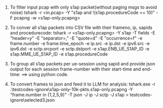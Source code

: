 1) To filter input pcap with only s1ap packet(without paging msgs to avoid noise)
tshark -r <in.pcap> -Y "s1ap and !(s1ap.procedureCode == 10)" -F pcapng -w <s1ap-only.pcapng>
2) To conver all s1ap packets into CSV file with their frameno, ip, sapids and procedurecode:
  tshark -r <s1ap-only.pcapng> -Y s1ap -T fields 
   -E "header=y" -E "separator=," -E "quote=d" -E "occurrence=f"
   -e frame.number -e frame.time_epoch -e ip.src -e ip.dst 
   -e ipv6.src -e ipv6.dst -e sctp.srcport -e sctp.dstport 
   -e s1ap.ENB_UE_S1AP_ID -e s1ap.MME_UE_S1AP_ID -e s1ap.procedureCode

3) To group all s1ap packets per ue-session using sapid and provide json output for each session frame-number with their start-time and end-time:
==> using python code.

4) To convert frames to json and feed it to LLM for analysis:
tshark.exe -r .\testcodes-ignore\s1ap-only-10k-pkts.s1ap-only.pcapng -Y "frame.number in {1,2,5,9}" -T json -J ip -J sctp -J s1ap > testcodes-ignore\selected3.json

